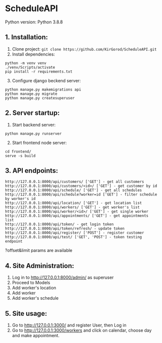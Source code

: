 # ScheduleAPI
Python version: Python 3.8.8

## 1. Installation: 
1. Clone project:
```git clone https://github.com/KirGorod/ScheduleAPI.git```
2. Install dependencies:
```
python -m venv venv
./venv/Scripts/activate
pip install -r requirements.txt
```
3. Configure django beckend server:
```
python manage.py makemigrations api
python manage.py migrate
python manage.py createsuperuser
```

## 2. Server startup:
1. Start backend server:
```
python manage.py runserver
```
2. Start frontend node server:
```
cd frontend/
serve -s build
```

## 3. API endpoints:
```
http://127.0.0.1:8000/api/customers/ ['GET'] - get all customers
http://127.0.0.1:8000/api/customers/<id>/ ['GET'] - get customer by id
http://127.0.0.1:8000/api/schedule/ ['GET'] - get all schedules
http://127.0.0.1:8000/api/schedule?worker=id ['GET'] - filter schedule by worker's id
http://127.0.0.1:8000/api/location/ ['GET'] - get location list
http://127.0.0.1:8000/api/workers/ ['GET'] - get worker's list
http://127.0.0.1:8000/api/worker/<id>/ ['GET'] - get single worker
http://127.0.0.1:8000/api/appointments/ ['GET'] - get appointments list
http://127.0.0.1:8000/api/token/ - get login token
http://127.0.0.1:8000/api/token/refresh/ - update token
http://127.0.0.1:8000/api/register/ ['POST'] - register customer
http://127.0.0.1:8000/api/test/ ['GET', 'POST'] - token testing endpoint
```
?offset&limit params are available

## 4. Site Administration:
1. Log in to http://127.0.0.1:8000/admin/ as superuser
2. Proceed to Models
3. Add worker's location
4. Add worker
5. Add worker's schedule

## 5. Site usage:
1. Go to http://127.0.0.1:3000/ and register User, then Log in
2. Go to http://127.0.0.1:3000/workers and click on calendar, choose day and make appointment.
